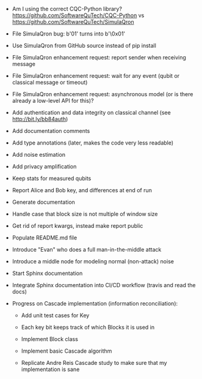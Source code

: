  * Am I using the correct CQC-Python library? https://github.com/SoftwareQuTech/CQC-Python vs https://github.com/SoftwareQuTech/SimulaQron

 * File SimulaQron bug: b'01' turns into b'\0x01'

 * Use SimulaQron from GitHub source instead of pip install

 * File SimulaQron enhancement request: report sender when receiving message

 * File SimulaQron enhancement request: wait for any event (qubit or classical message or timeout)

 * File SimulaQron enhancement request: asynchronous model (or is there already a low-level API for this)?

 * Add authentication and data integrity on classical channel (see http://bit.ly/bb84auth)

 * Add documentation comments

 * Add type annotations (later, makes the code very less readable)

 * Add noise estimation

 * Add privacy amplification

 * Keep stats for measured qubits

 * Report Alice and Bob key, and differences at end of run

 * Generate documentation

 * Handle case that block size is not multiple of window size

 * Get rid of report kwargs, instead make report public

 * Populate README.md file

 * Introduce "Evan" who does a full man-in-the-middle attack

 * Introduce a middle node for modeling normal (non-attack) noise

 * Start Sphinx documentation

 * Integrate Sphinx documentation into CI/CD workflow (travis and read the docs)

 * Progress on Cascade implementation (information reconciliation):

   * Add unit test cases for Key

   * Each key bit keeps track of which Blocks it is used in

   * Implement Block class

   * Implement basic Cascade algorithm

   * Replicate Andre Reis Cascade study to make sure that my implementation is sane
